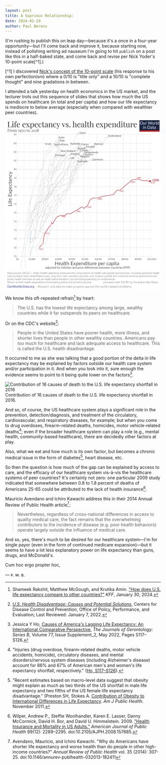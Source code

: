```yaml
---
layout: post
title: A Suprious Relationship: 
date: 2024-02-29
author:	Paul Berens
---
```

(I'm rushing to publish this on leap day—because it's a once in a four-year opportunity—but I'll come back and improve it, because starting now, instead of polishing writing ad nauseum I'm going to hit `publish` on a post like this in a half-baked state, and come back and revise per Nick Yoder's 10-point scale[^1].)

[^1] I discovered [Nick's concept of the 10-point scale](https://nickyoder.com/perfectionism/) (his response to his own perfectionism) where a 0/10 is "title only" and a 10/10 is "complete thought" and nine gradations in between.

I attended a talk yesterday on health economics in the US market, and the lecturer trots out this sequence of slides that shows how much the US spends on healthcare (in total and per capita) and how our life expectancy is mediocre to below average (especially when compared with wealthier peer countries).

![Life expectancy vs. health expenditure (1970-2018)](/assets/images/life-expectancy-vs-health-expenditure-1970-to-2018_1874.png)

We know this oft-repeated refrain[^2] by heart:

[^2]: Shameek Rakshit, Matthew McGough, and Krutika Amin. ["How does U.S. life expectancy compare to other countries?"](https://www.healthsystemtracker.org/chart-collection/u-s-life-expectancy-compare-countries/) *KFF*, January 30, 2024.

> The U.S. has the lowest life expectancy among large, wealthy countries while it far outspends its peers on healthcare.

Or on the CDC's website[^3]\:

[^3]: *[U.S. Health Disadvantage: Causes and Potential Solutions](https://www.cdc.gov/policy/chep/health/index.html)*, Centers for Disease Control and Prevention, Office of Policy, Performance, and Evaluation; Last Reviewed: January 7, 2022.

> People in the United States have poorer health, more illness, and shorter lives than people in other wealthy countries. Americans pay too much for healthcare and lack adequate access to healthcare. This is called the U.S. health disadvantage.

It occurred to me as she was talking that a good portion of the delta in life expectancy may be explained by factors outside our health care system and/or participation in it. And when you look into it, sure enough the evidence seems to point to it being quite lower on the factors[^4].

[^4]: Jessica Y Ho, [Causes of America's Lagging Life Expectancy: An International Comparative Perspective](https://doi.org/10.1093/geronb/gbab129), *The Journals of Gerontology: Series B*, Volume 77, Issue Supplement_2, May 2022, Pages S117–S126.

![Contribution of 16 causes of death to the U.S. life expectancy shortfall in 2016](/assets/images/16contributors.jpg)
<span class="muted small">Contribution of 16 causes of death to the U.S. life expectancy shortfall in 2016.</span>

And so, of course, the US healthcare system plays a significant role in the prevention, detection/diagnosis, and treatment of the circulatory, cardiovascular, and respiratory diseases, for example; but when you come to drug overdoses, firearm-related deaths, homicides, motor vehicle-related deaths[^5]; even if the broader healthcare system can play a role (e.g., mental health, community-based healthcare), there are decidedly other factors at play.

[^5]: "Injuries (drug overdose, firearm-related deaths, motor vehicle accidents, homicide), circulatory diseases, and mental disorders/nervous system diseases (including Alzheimer's disease) account for 86% and 67% of American men's and women's life expectancy shortfall, respectively." ([Ho, S117–S126](https://doi.org/10.1093/geronb/gbab129)).

Also, what we eat and how much is its own factor, but becomes a chronic medical issue in the form of diabetes[^6], heart disease, etc.

[^6]: "Recent estimates based on macro-level data suggest that obesity might explain as much as two thirds of the US shortfall in male life expectancy and two fifths of the US female life expectancy disadvantage." (Preston SH, Stokes A. [Contribution of Obesity to International Differences in Life Expectancy](https://www.ncbi.nlm.nih.gov/pmc/articles/PMC3222401/). *Am J Public Health*. November 2011.

So then the question is how much of the gap can be explained by access to care, and the efficacy of our healthcare system vis-à-vis the healthcare systems of peer countries? It's certainly not zero: one particular 2009 study indicated that somewhere between 0.8 to 1.8 percent of deaths of Americans 25-65 could be attributed to the lack of health insurance[^7].

[^7]: Wilper, Andrew P., Steffie Woolhandler, Karen E. Lasser, Danny McCormick, David H. Bor, and David U. Himmelstein. 2009. ["Health Insurance and Mortality in US Adults."](https://doi.org/10.2105/AJPH.2008.157685) *American Journal of Public Health* 99(12): 2289–2295. doi:10.2105/AJPH.2008.157685.

Mauricio Avendano and Ichiro Kawachi address this in their 2014 Annual Review of Public Health article[^8]\:

[^8]: Avendano, Mauricio, and Ichiro Kawachi. "Why do Americans have shorter life expectancy and worse health than do people in other high-income countries?" *Annual Review of Public Health* vol. 35 (2014): 307-25. doi:10.1146/annurev-publhealth-032013-182411

> Nevertheless, regardless of cross-national differences in access to quality medical care, the fact remains that the overwhelming contributors to the incidence of disease (e.g. poor health behaviors) operate largely outside the influence of medical care.

And so, yes, there's much to be desired for our healthcare system—I'm for single payor (even in the form of continued medicare expansion)—but it seems to have a lot less explanatory power on life expectancy than guns, drugs, and McDonald's.

Cum hoc ergo propter hoc,

— ᴘ. ᴍ. ʙ.
